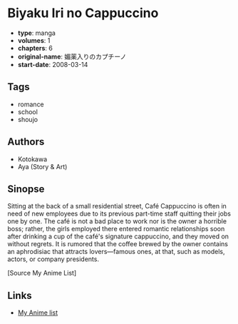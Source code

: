 # Biyaku Iri no Cappuccino

-   **type**: manga
-   **volumes**: 1
-   **chapters**: 6
-   **original-name**: 媚薬入りのカプチーノ
-   **start-date**: 2008-03-14

## Tags

-   romance
-   school
-   shoujo

## Authors

-   Kotokawa
-   Aya (Story & Art)

## Sinopse

Sitting at the back of a small residential street, Café Cappuccino is often in need of new employees due to its previous part-time staff quitting their jobs one by one. The café is not a bad place to work nor is the owner a horrible boss; rather, the girls employed there entered romantic relationships soon after drinking a cup of the café's signature cappuccino, and they moved on without regrets. It is rumored that the coffee brewed by the owner contains an aphrodisiac that attracts lovers—famous ones, at that, such as models, actors, or company presidents.

[Source My Anime List]

## Links

-   [My Anime list](https://myanimelist.net/manga/18342/Biyaku_Iri_no_Cappuccino)

